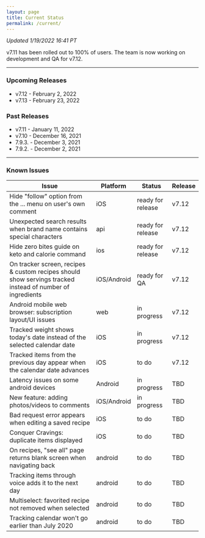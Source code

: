 ```yaml
---
layout: page
title: Current Status
permalink: /current/
---
```


_Updated 1/19/2022 16:41 PT_

v7.11 has been rolled out to 100% of users. The team is now working on development and QA for v7.12. 

***

### Upcoming Releases
- v7.12   - February 2, 2022
- v7.13   - February 23, 2022
 
### Past Releases
- v7.11   - January 11, 2022
- v7.10   - December 16, 2021
- 7.9.3.  - December 3, 2021
- 7.9.2.  - December 2, 2021

***

### Known Issues

|Issue                          |Platform   | Status    | Release           |
| ---                           | ---       | ---       | ---               |
|Hide "follow" option from the ... menu on user's own comment|iOS|ready for release| v7.12|
|Unexpected search results when brand name contains special characters|api|ready for release| v7.12|
|Hide zero bites guide on keto and calorie command|ios|ready for release| v7.12|
|On tracker screen, recipes & custom recipes should show servings tracked instead of number of ingredients|iOS/Android|ready for QA| v7.12|
|Android mobile web browser: subscription layout/UI issues|web|in progress| v7.12|
|Tracked weight shows today's date instead of the selected calendar date|iOS|in progress| v7.12|
|Tracked items from the previous day appear when the calendar date advances |iOS|to do| v7.12|
|Latency issues on some android devices|Android|in progress| TBD|
|New feature: adding photos/videos to comments|iOS/Android|in progress| TBD|
|Bad request error appears when editing a saved recipe|iOS|to do| TBD|
|Conquer Cravings: duplicate items displayed|iOS|to do| TBD|
|On recipes, "see all" page returns blank screen when navigating back |android|to do| TBD|
|Tracking items through voice adds it to the next day |android|to do| TBD|
|Multiselect: favorited recipe not removed when selected |android|to do| TBD|
|Tracking calendar won't go earlier than July 2020 |android|to do| TBD|
